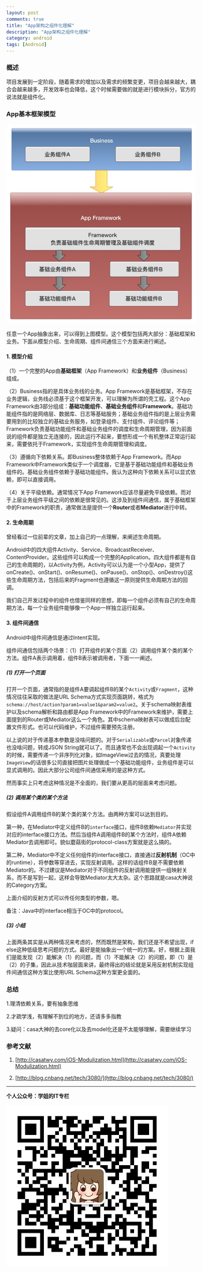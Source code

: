 ```yaml
---
layout: post
comments: true
title: "App架构之组件化理解"
description: "App架构之组件化理解"
category: android
tags: [Android]
---
```


### 概述

项目发展到一定阶段，随着需求的增加以及需求的频繁变更，项目会越来越大，耦合会越来越多，开发效率也会降低，这个时候需要做的就是进行模块拆分，官方的说法就是组件化。

<!--more-->

### App基本框架模型

![App_Framework](/image/2016-03-20-architecture-componentization/app_framework.jpg)

任意一个App抽象出来，可以得到上图模型。这个模型包括两大部分：基础框架和业务。下面从模型介绍、生命周期、组件间通信三个方面来进行阐述。

#### 1. 模型介绍

（1）一个完整的App由**基础框架**（App Framework）和**业务组件**（Business）组成。

（2）Business指的是具体业务线的业务。App Framework是基础框架，不存在业务逻辑，业务线必须基于这个框架开发，可以理解为所谓的壳工程。这个App Framework由3部分组成：**基础功能组件**、**基础业务组件**和**Framework**。基础功能组件指的是网络层、数据库、日志等基础服务；基础业务组件指的是上层业务需要用到的比较独立的基础业务服务，如登录组件、支付组件、评论组件等；Framework负责基础功能组件和基础业务组件的调度和生命周期管理，因为前面说的组件都是独立无连接的，因此运行不起来，要想形成一个有机整体正常运行起来，需要依托于Framework，实现组件生命周期管理和调度。

（3）遵循向下依赖关系。即Business整体依赖于App Framework。而App Framework中Framework类似于一个调度器，它是基于基础功能组件和基础业务组件的。基础业务组件依赖于基础功能组件。我认为这种向下依赖关系可以显式依赖，即可以直接调用。

（4）关于平级依赖。通常情况下App Framework应该尽量避免平级依赖。而对于上层业务组件平级之间的依赖是很常见的。这涉及到组件间通信，属于基础框架中的Framework的职责，通常做法是提供一个**Router**或者**Mediator**进行中转。

#### 2. 生命周期

曾经看过一位前辈的文章，加上自己的一点理解，来阐述生命周期。

Android中的四大组件Activity、Service、BroadcastReceiver、ContentProvider。这些组件可以构成一个完整的Application。四大组件都是有自己的生命周期的，以Activity为例，Activity可以认为是一个小型App，提供了onCreate()、onStart()、onResume()、onPause()、onStop()、onDestroy()这些生命周期方法，包括后来的Fragment也遵循这一原则提供生命周期方法的回调。

我们自己开发过程中的组件也借鉴同样的思想，即每一个组件必须有自己的生命周期方法，每一个业务组件能够像一个App一样独立运行起来。

#### 3. 组件间通信

Android中组件间通信是通过Intent实现。

组件间通信包括两个场景：（1）打开组件的某个页面（2）调用组件某个类的某个方法。组件A表示调用着，组件B表示被调用者，下面一一阐述。

##### (1) 打开一个页面

打开一个页面，通常指的是组件A要调起组件B的某个`Activity`或`Fragment`，这种情况往往采取的做法是URL Schema方式实现页面跳转，格式为`schema://host/action?param1=value1&param2=value2`。关于schema映射表维护以及schema解析和路由都是App Framework中的Framework来维护，需要上面提到的Router或Mediator这么一个角色。其中schema映射表可以做成后台配置文件形式。也可以代码维护，不过组件需要预先注册。

以上说的对于传递基本参数是没啥问题的。对于`Serializable`或`Parcel`对象传递也没啥问题，转成JSON String就可以了。而且通常也不会出现调起一个`Activity`的时候，需要传递一个非序列化对象，如ImageView过去的情况，真要处理`ImageView`的话很多公司直接把图片处理做成一个基础功能组件，业务组件是可以显式调用的。因此大部分公司组件间通信采用的是这种方式。

然而事实上只考虑这种情况是不全面的，我们要从更高的层面来考虑问题。

##### (2) 调用某个类的某个方法

假设组件A调用组件B的某个类的某个方法。由两种方案可以达到目的。

第一种，在Mediator中定义组件B的`interface`接口，组件B依赖`Mediator`并实现对应的interface接口方法。然后当组件A调用组件B的某个方法时，组件A依赖Mediator去调用即可。貌似蘑菇街的protocol-class方案就是这么搞的。

第二种，Mediator中不定义任何组件的interface接口，直接通过**反射机制**（OC中的runtime），将参数等穿进去，实现反射调用。这样的话组件B是不需要依赖Mediator的。不过建议是Mediator对于不同组件的反射调用能提供一组映射关系，而不是写到一起，这样会导致Mediator太大太杂。这个思路就是casa大神说的Category方案。

上面介绍的反射方式可以传任何类型的参数，嗯。

备注：Java中的interface相当于OC中的protocol。

##### (3) 小结

上面两条其实是从两种情况来考虑的，然而既然是架构，我们还是不希望出现，if else这种低级思考问题的方式。最好是能抽象出一个统一的方案。好，根据上面我们是能发现（2）能解决（1）的问题，而（1）不能解决（2）的问题，即（1）是（2）的子集，因此从技术咖层面来讲，最终得出的结论就是采用反射机制实现组件间通信这种方案比使用URL Schema这种方案更全面的。

### 总结

1.理清依赖关系，要有抽象思维

2.才疏学浅，有理解不到位的地方，还请多多指教

3.疑问：casa大神的去core化以及去model化还是不太能够理解，需要继续学习

### 参考文献

1. [http://casatwy.com/iOS-Modulization.html](http://casatwy.com/iOS-Modulization.html)

2. [http://blog.cnbang.net/tech/3080/](http://blog.cnbang.net/tech/3080/)

------------------------------------

**个人公众号：学姐的IT专栏**

![学姐的IT专栏](/images/qrcode_for_gh_771805c73e44_430.jpg)